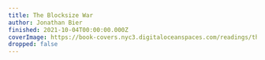 ```yaml
---
title: The Blocksize War
author: Jonathan Bier
finished: 2021-10-04T00:00:00.000Z
coverImage: https://book-covers.nyc3.digitaloceanspaces.com/readings/the-blocksize-war-01.jpg
dropped: false
---
```


